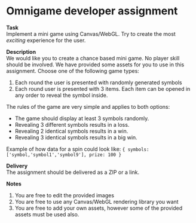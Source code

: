 # Omnigame developer assignment

**Task**  
Implement a mini game using Canvas/WebGL. Try to create the most *exciting* experience for the user.

**Description**  
We would like you to create a chance based mini game. No player skill should be involved. We have provided some assets for you to use in this assignment. Choose one of the following game types:

1. Each round the user is presented with randomly generated symbols
2. Each round user is presented with 3 items. Each item can be opened in any order to reveal the symbol inside.

The rules of the game are very simple and applies to both options:
* The game should display at least 3 symbols randomly.
* Revealing 3 different symbols results in a loss.
* Revealing 2 identical symbols results in a win.
* Revealing 3 identical symbols results in a big win.

Example of how data for a spin could look like:
`{ symbols: ['symbol,'symbol1','symbol9'], prize: 100 }`

**Delivery**  
The assignment should be delivered as a ZIP or a link.

**Notes**  
1. You are free to edit the provided images
2. You are free to use any Canvas/WebGL rendering library you want
3. You are free to add your own assets, however some of the provided assets must be used also.